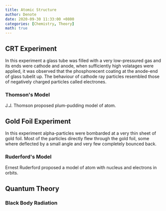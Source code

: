 ```yaml
---
title: Atomic Structure
author: Denote
date: 2020-09-30 11:33:00 +0800
categories: [Chemistry, Theory]
math: true
---
```


## CRT Experiment
In this experiment a glass tube was filled with a very low-pressured gas and its ends were cathode and anode, when sufficiently high volatages were applied, it was observed that the phosphorecent coating at the anode-end of glass tubelit up. The behaviour of cathode ray particles resembled those of negatively charged particles called electrones.

### Thomson's Model
J.J. Thomson proposed plum-pudding model of atom. 

 
## Gold Foil Experiment
In this experiment alpha-particles were bombarded at a very thin sheet of gold foil. Most of the particles directly flew through the gold foil, some where deflected by a small angle and very few completely bounced back.

### Ruderford's Model
Ernest Ruderford proposed a model of atom with nucleus and electrons in orbits.


## Quantum Theory

### Black Body Radiation
